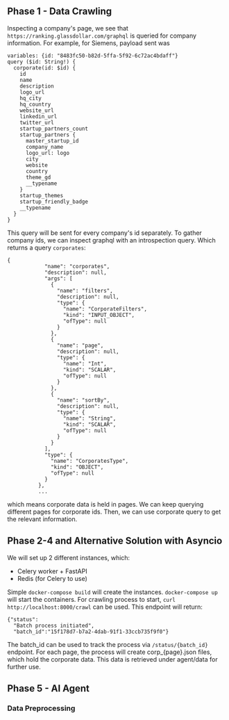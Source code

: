 ## Phase 1 - Data Crawling 

Inspecting a company's page, we see that `https://ranking.glassdollar.com/graphql` is queried for company information. For example, for Siemens, payload sent was 



```
variables: {id: "8483fc50-b82d-5ffa-5f92-6c72ac4bdaff"}
query ($id: String!) {
  corporate(id: $id) {
    id
    name
    description
    logo_url
    hq_city
    hq_country
    website_url
    linkedin_url
    twitter_url
    startup_partners_count
    startup_partners {
      master_startup_id
      company_name
      logo_url: logo
      city
      website
      country
      theme_gd
      __typename
    }
    startup_themes
    startup_friendly_badge
    __typename
  }
}
```

This query will be sent for every company's id separately. To gather company ids, we can inspect graphql with an introspection query. Which returns a query `corporates`: 

```
{
            "name": "corporates",
            "description": null,
            "args": [
              {
                "name": "filters",
                "description": null,
                "type": {
                  "name": "CorporateFilters",
                  "kind": "INPUT_OBJECT",
                  "ofType": null
                }
              },
              {
                "name": "page",
                "description": null,
                "type": {
                  "name": "Int",
                  "kind": "SCALAR",
                  "ofType": null
                }
              },
              {
                "name": "sortBy",
                "description": null,
                "type": {
                  "name": "String",
                  "kind": "SCALAR",
                  "ofType": null
                }
              }
            ],
            "type": {
              "name": "CorporatesType",
              "kind": "OBJECT",
              "ofType": null
            }
          },
          ...
```

which means corporate data is held in pages. We can keep querying different pages for corporate ids. Then, we can use corporate query to get the relevant information. 

## Phase 2-4 and Alternative Solution with Asyncio

We will set up 2 different instances, which: 

- Celery worker + FastAPI
- Redis (for Celery to use)

Simple `docker-compose build` will create the instances. `docker-compose up` will start the containers. For crawling process to start, `curl http://localhost:8000/crawl` can be used. This endpoint will return:

```
{"status":
  "Batch process initiated",
  "batch_id":"15f178d7-b7a2-4dab-91f1-33ccb735f9f0"}
```

The batch_id can be used to track the process via `/status/{batch_id}` endpoint. For each page, the process will create corp_{page}.json files, which hold the corporate data. This data is retrieved under agent/data for further use. 



## Phase 5 - AI Agent

### Data Preprocessing 

